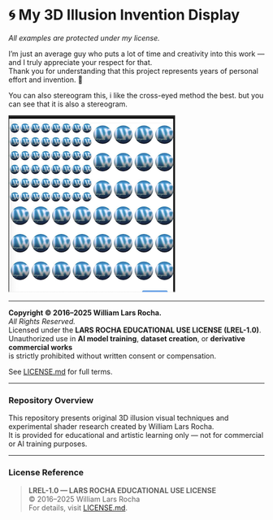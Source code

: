 # 🌀 My 3D Illusion Invention Display  
_All examples are protected under my license._

I’m just an average guy who puts a lot of time and creativity into this work — and I truly appreciate your respect for that.  
Thank you for understanding that this project represents years of personal effort and invention. 🙏  

You can also stereogram this, i like the cross-eyed method the best. but you can see that it is also a stereogram.

![LREL Copyright Banner](background-mycopyrightlrelsmall.png)

---

**Copyright © 2016–2025 William Lars Rocha.**  
_All Rights Reserved._  
Licensed under the **LARS ROCHA EDUCATIONAL USE LICENSE (LREL-1.0)**.  
Unauthorized use in **AI model training**, **dataset creation**, or **derivative commercial works**  
is strictly prohibited without written consent or compensation.  

See [LICENSE.md](LICENSE.md) for full terms.

---

### Repository Overview
This repository presents original 3D illusion visual techniques and experimental shader research created by William Lars Rocha.  
It is provided for educational and artistic learning only — not for commercial or AI training purposes.  

---

### License Reference
> **LREL-1.0 — LARS ROCHA EDUCATIONAL USE LICENSE**  
> © 2016–2025 William Lars Rocha  
> For details, visit [LICENSE.md](LICENSE.md).
